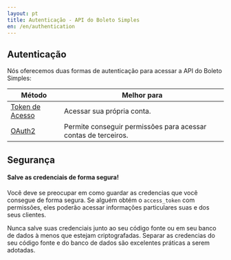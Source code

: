 ```yaml
---
layout: pt
title: Autenticação - API do Boleto Simples
en: /en/authentication
---
```


## Autenticação

Nós oferecemos duas formas de autenticação para acessar a API do Boleto Simples:

<table class="table table-bordered features">
  <thead>
  <tr>
    <th>Método</th>
    <th>Melhor para</th>
  </tr>
  </thead>
  <tbody>
  <tr>
    <td><a href="/authentication/token">Token de Acesso</a></td>
    <td>Acessar sua própria conta.</td>
  </tr>
  <tr>
    <td><a href="/authentication/oauth2">OAuth2</a></td>
    <td>Permite conseguir permissões para acessar contas de terceiros.</td>
  </tr>
  </tbody>
</table>

## Segurança

#### Salve as credenciais de forma segura!

Você deve se preocupar em como guardar as credencias que você consegue de forma segura. Se alguém obtém o `access_token` com permissões, eles poderão acessar informações particulares suas e dos seus clientes.

Nunca salve suas credenciais junto ao seu código fonte ou em seu banco de dados à menos que estejam criptografadas. Separar as credencias do seu código fonte e do banco de dados são excelentes práticas a serem adotadas.
